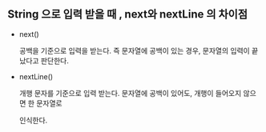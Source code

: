 ## String 으로 입력 받을 때 , next와 nextLine 의 차이점

- next()

  공백을 기준으로 입력을 받는다. 즉 문자열에 공백이 있는 경우, 문자열의 입력이 끝났다고 판단한다.

- nextLine()

  개행 문자를 기준으로 입력 받는다. 문자열에 공백이 있어도, 개행이 들어오지 않으면 한 문자열로 

  인식한다. 

  

